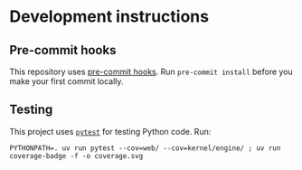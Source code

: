 # Development instructions

## Pre-commit hooks

This repository uses [pre-commit hooks](https://pre-commit.com/). Run `pre-commit install` before you make your first commit locally.

## Testing

This project uses [`pytest`][pt] for testing Python code. Run:

```shell
PYTHONPATH=. uv run pytest --cov=web/ --cov=kernel/engine/ ; uv run coverage-badge -f -o coverage.svg
```

[pt]: https://docs.pytest.org/en/stable/
